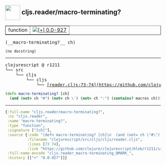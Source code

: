 ## <img width="48px" valign="middle" src="http://i.imgur.com/Hi20huC.png"> cljs.reader/macro-terminating?

 <table border="1">
<tr>
<td>function</td>
<td><a href="https://github.com/cljsinfo/api-refs/tree/0.0-927"><img valign="middle" alt="[+] 0.0-927" src="https://img.shields.io/badge/+-0.0--927-lightgrey.svg"></a> </td>
</tr>
</table>

 <samp>
(__macro-terminating?__ ch)<br>
</samp>

```
(no docstring)
```

---

 <pre>
clojurescript @ r1211
└── src
    └── cljs
        └── cljs
            └── <ins>[reader.cljs:73-74](https://github.com/clojure/clojurescript/blob/r1211/src/cljs/cljs/reader.cljs#L73-L74)</ins>
</pre>

```clj
(defn macro-terminating? [ch]
  (and (not= ch "#") (not= ch \') (not= ch ":") (contains? macros ch)))
```


---

```clj
{:full-name "cljs.reader/macro-terminating?",
 :ns "cljs.reader",
 :name "macro-terminating?",
 :type "function",
 :signature ["[ch]"],
 :source {:code "(defn macro-terminating? [ch]\n  (and (not= ch \"#\") (not= ch \\') (not= ch \":\") (contains? macros ch)))",
          :filename "clojurescript/src/cljs/cljs/reader.cljs",
          :lines [73 74],
          :link "https://github.com/clojure/clojurescript/blob/r1211/src/cljs/cljs/reader.cljs#L73-L74"},
 :full-name-encode "cljs.reader_macro-terminating_QMARK_",
 :history [["+" "0.0-927"]]}

```
